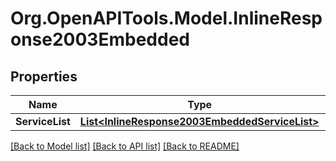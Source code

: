 
# Org.OpenAPITools.Model.InlineResponse2003Embedded

## Properties

Name | Type | Description | Notes
------------ | ------------- | ------------- | -------------
**ServiceList** | [**List&lt;InlineResponse2003EmbeddedServiceList&gt;**](InlineResponse2003EmbeddedServiceList.md) |  | 

[[Back to Model list]](../README.md#documentation-for-models)
[[Back to API list]](../README.md#documentation-for-api-endpoints)
[[Back to README]](../README.md)

